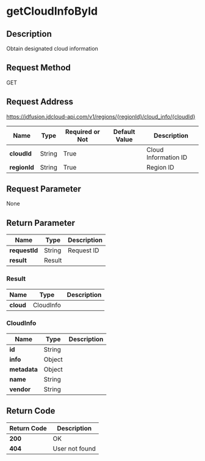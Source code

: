 # getCloudInfoById


## Description
Obtain designated cloud information

## Request Method
GET

## Request Address
https://jdfusion.jdcloud-api.com/v1/regions/{regionId}/cloud_info/{cloudId}

|Name|Type|Required or Not|Default Value|Description|
|---|---|---|---|---|
|**cloudId**|String|True| |Cloud Information ID|
|**regionId**|String|True| |Region ID|

## Request Parameter
None


## Return Parameter
|Name|Type|Description|
|---|---|---|
|**requestId**|String|Request ID|
|**result**|Result| |

### Result
|Name|Type|Description|
|---|---|---|
|**cloud**|CloudInfo| |
### CloudInfo
|Name|Type|Description|
|---|---|---|
|**id**|String| |
|**info**|Object| |
|**metadata**|Object| |
|**name**|String| |
|**vendor**|String| |

## Return Code
|Return Code|Description|
|---|---|
|**200**|OK|
|**404**|User not found|
